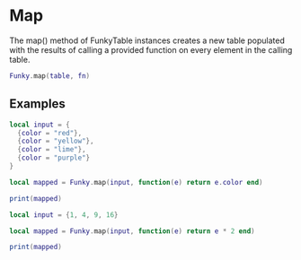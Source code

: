 # Map

The map() method of FunkyTable instances creates a new table populated with the results of calling a provided function on every element in the calling table.

```lua
Funky.map(table, fn)
```

## Examples

```lua live
local input = {
  {color = "red"},
  {color = "yellow"},
  {color = "lime"},
  {color = "purple"}
}

local mapped = Funky.map(input, function(e) return e.color end)

print(mapped)
```

```lua live
local input = {1, 4, 9, 16}

local mapped = Funky.map(input, function(e) return e * 2 end)

print(mapped)
```